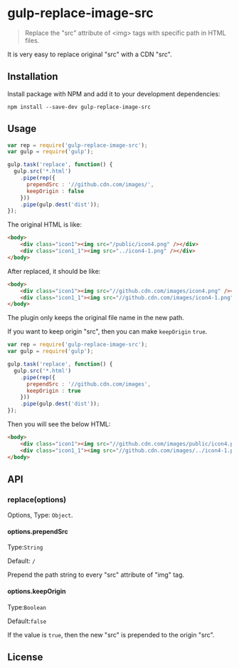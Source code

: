 # gulp-replace-image-src

> Replace the \"src\" attribute of \<img\> tags with specific path in HTML files. 

It is very easy to replace original "src" with a CDN "src".

## Installation

Install package with NPM and add it to your development dependencies:

`npm install --save-dev gulp-replace-image-src`

## Usage

```javascript
var rep = require('gulp-replace-image-src');
var gulp = require('gulp');

gulp.task('replace', function() {
  gulp.src('*.html')
    .pipe(rep({
      prependSrc : '//github.cdn.com/images/',
      keepOrigin : false
    }))
    .pipe(gulp.dest('dist'));
});
```
The original HTML is like:
```html
<body>
    <div class="icon1"><img src="/public/icon4.png" /></div>
    <div class="icon1_1"><img src="../icon4-1.png" /></div>
</body>
```
After replaced, it should be like:
```html
<body>
    <div class="icon1"><img src="//github.cdn.com/images/icon4.png" /></div>
    <div class="icon1_1"><img src="//github.cdn.com/images/icon4-1.png" /></div>
</body>
```
The plugin only keeps the original file name in the new path.

If you want to keep origin "src", then you can make `keepOrigin` `true`.

```javascript
var rep = require('gulp-replace-image-src');
var gulp = require('gulp');

gulp.task('replace', function() {
  gulp.src('*.html')
    .pipe(rep({
      prependSrc : '//github.cdn.com/images',
      keepOrigin : true
    }))
    .pipe(gulp.dest('dist'));
});
```
Then you will see the below HTML:
```html
<body>
    <div class="icon1"><img src="//github.cdn.com/images/public/icon4.png" /></div>
    <div class="icon1_1"><img src="//github.cdn.com/images/../icon4-1.png" /></div>
</body>
```
## API

### replace(options)

Options, Type: `Object`.

#### options.prependSrc

Type:`String`

Default: `/`

Prepend the path string to every "src" attribute of "img" tag.  

#### options.keepOrigin

Type:`Boolean`

Default:`false`

If the value is `true`, then the new "src" is prepended to the origin "src".

## License